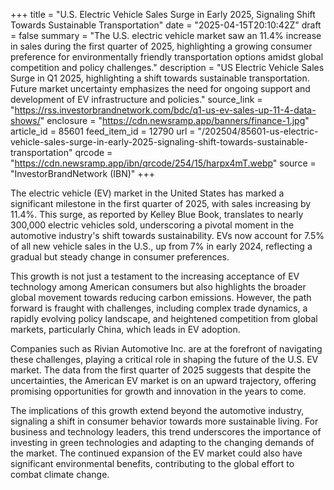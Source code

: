 +++
title = "U.S. Electric Vehicle Sales Surge in Early 2025, Signaling Shift Towards Sustainable Transportation"
date = "2025-04-15T20:10:42Z"
draft = false
summary = "The U.S. electric vehicle market saw an 11.4% increase in sales during the first quarter of 2025, highlighting a growing consumer preference for environmentally friendly transportation options amidst global competition and policy challenges."
description = "US Electric Vehicle Sales Surge in Q1 2025, highlighting a shift towards sustainable transportation. Future market uncertainty emphasizes the need for ongoing support and development of EV infrastructure and policies."
source_link = "https://rss.investorbrandnetwork.com/bdc/q1-us-ev-sales-up-11-4-data-shows/"
enclosure = "https://cdn.newsramp.app/banners/finance-1.jpg"
article_id = 85601
feed_item_id = 12790
url = "/202504/85601-us-electric-vehicle-sales-surge-in-early-2025-signaling-shift-towards-sustainable-transportation"
qrcode = "https://cdn.newsramp.app/ibn/qrcode/254/15/harpx4mT.webp"
source = "InvestorBrandNetwork (IBN)"
+++

<p>The electric vehicle (EV) market in the United States has marked a significant milestone in the first quarter of 2025, with sales increasing by 11.4%. This surge, as reported by Kelley Blue Book, translates to nearly 300,000 electric vehicles sold, underscoring a pivotal moment in the automotive industry's shift towards sustainability. EVs now account for 7.5% of all new vehicle sales in the U.S., up from 7% in early 2024, reflecting a gradual but steady change in consumer preferences.</p><p>This growth is not just a testament to the increasing acceptance of EV technology among American consumers but also highlights the broader global movement towards reducing carbon emissions. However, the path forward is fraught with challenges, including complex trade dynamics, a rapidly evolving policy landscape, and heightened competition from global markets, particularly China, which leads in EV adoption.</p><p>Companies such as Rivian Automotive Inc. are at the forefront of navigating these challenges, playing a critical role in shaping the future of the U.S. EV market. The data from the first quarter of 2025 suggests that despite the uncertainties, the American EV market is on an upward trajectory, offering promising opportunities for growth and innovation in the years to come.</p><p>The implications of this growth extend beyond the automotive industry, signaling a shift in consumer behavior towards more sustainable living. For business and technology leaders, this trend underscores the importance of investing in green technologies and adapting to the changing demands of the market. The continued expansion of the EV market could also have significant environmental benefits, contributing to the global effort to combat climate change.</p>